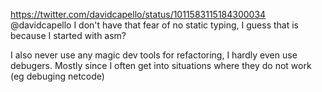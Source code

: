 https://twitter.com/davidcapello/status/1011583115184300034 @davidcapello I don't have that fear of no static typing, I guess that is because I started with asm?

I also never use any magic dev tools for refactoring, I hardly even use debugers. Mostly since I often get into situations where they do not work (eg debuging netcode)